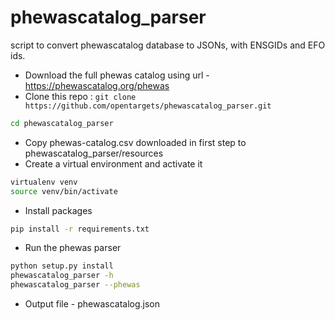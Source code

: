 # phewascatalog_parser
script to convert phewascatalog database to JSONs, with ENSGIDs and EFO ids.

* Download the full phewas catalog using url - https://phewascatalog.org/phewas
* Clone this repo :  `git clone https://github.com/opentargets/phewascatalog_parser.git`

```sh
cd phewascatalog_parser
```

* Copy phewas-catalog.csv downloaded in first step to phewascatalog_parser/resources
* Create a virtual environment and activate it
```sh
virtualenv venv
source venv/bin/activate
```

* Install packages
```sh
pip install -r requirements.txt
```

* Run the phewas parser
```sh
python setup.py install
phewascatalog_parser -h
phewascatalog_parser --phewas
```

* Output file - phewascatalog.json
